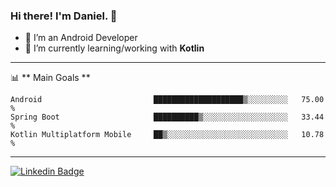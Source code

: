 ### Hi there! I'm Daniel. 👋
- 🔭 I’m an Android Developer
- 🌱 I’m currently learning/working with **Kotlin**
-------

📊 ** Main Goals **
<!--START_SECTION:waka-->
```text
Android                         ████████████████████▒░░░░░░░░░   75.00 % 
Spring Boot                     ██████████▒░░░░░░░░░░░░░░░░░░░   33.44 % 
Kotlin Multiplatform Mobile     ██▒░░░░░░░░░░░░░░░░░░░░░░░░░░░   10.78 % 
```
<!--END_SECTION:waka-->

-------

[![Linkedin Badge](https://img.shields.io/badge/-DanielCassanelli-blue?style=flat-square&logo=Linkedin&logoColor=white&link=https://www.linkedin.com/in/daniel-cassanelli/)](https://www.linkedin.com/in/daniel-cassanelli/)
